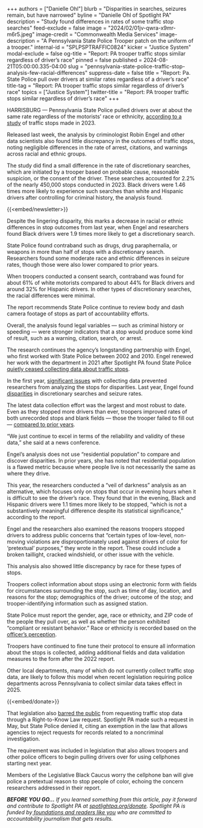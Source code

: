 +++
authors = ["Danielle Ohl"]
blurb = "Disparities in searches, seizures remain, but have narrowed"
byline = "Danielle Ohl of Spotlight PA"
description = "Study found differences in rates of some traffic stop searches"
feed-exclude = false
image = "2024/02/01jv-qwra-x9mr-m6r5.jpeg"
image-credit = "Commonwealth Media Services"
image-description = "A Pennsylvania State Police Trooper patch on the uniform of a trooper."
internal-id = "SPLPSPTRAFFIC0824"
kicker = "Justice System"
modal-exclude = false
og-title = "Report: PA trooper traffic stops similar regardless of driver’s race"
pinned = false
published = 2024-08-21T05:00:00.335-04:00
slug = "pennsylvania-state-police-traffic-stop-analysis-few-racial-differences"
suppress-date = false
title = "Report: Pa. State Police pull over drivers at similar rates regardless of a driver’s race"
title-tag = "Report: PA trooper traffic stops similar regardless of driver’s race"
topics = ["Justice System"]
twitter-title = "Report: PA trooper traffic stops similar regardless of driver’s race"
+++

HARRISBURG — Pennsylvania State Police pulled drivers over at about the same rate regardless of the motorists’ race or ethnicity, <a href="https://www.pa.gov/content/dam/copapwp-pagov/en/psp/documents/cdr/cdr_2023.pdf">according to a study</a> of traffic stops made in 2023.

Released last week, the analysis by criminologist Robin Engel and other data scientists also found little discrepancy in the outcomes of traffic stops, noting negligible differences in the rate of arrest, citations, and warnings across racial and ethnic groups.

The study did find a small difference in the rate of discretionary searches, which are initiated by a trooper based on probable cause, reasonable suspicion, or the consent of the driver. These searches accounted for 2.2% of the nearly 450,000 stops conducted in 2023. Black drivers were 1.46 times more likely to experience such searches than white and Hispanic drivers after controlling for criminal history, the analysis found.

{{<embed/newsletter>}}

Despite the lingering disparity, this marks a decrease in racial or ethnic differences in stop outcomes from last year, when Engel and researchers found Black drivers were 1.9 times more likely to get a discretionary search.

State Police found contraband such as drugs, drug paraphernalia, or weapons in more than half of stops with a discretionary search. Researchers found some moderate race and ethnic differences in seizure rates, though those were also lower compared to prior years.

When troopers conducted a consent search, contraband was found for about 61% of white motorists compared to about 44% for Black drivers and around 32% for Hispanic drivers. In other types of discretionary searches, the racial differences were minimal.

The report recommends State Police continue to review body and dash camera footage of stops as part of accountability efforts.

Overall, the analysis found legal variables — such as criminal history or speeding — were stronger indicators that a stop would produce some kind of result, such as a warning, citation, search, or arrest.

The research continues the agency’s longstanding partnership with Engel, who first worked with State Police between 2002 and 2010. Engel renewed her work with the department in 2021 after Spotlight PA found State Police <a href="https://www.spotlightpa.org/news/2019/09/pa-state-police-stopped-tracking-driver-race/">quietly ceased collecting data about traffic stops</a>.

In the first year, <a href="https://www.spotlightpa.org/news/2022/08/pennsylvania-state-police-racial-bias-traffic-stop-data/">significant issues</a> with collecting data prevented researchers from analyzing the stops for disparities. Last year, Engel found <a href="https://www.spotlightpa.org/news/2023/05/pennsylvania-state-trooper-search-bias-study/">disparities</a> in discretionary searches and seizure rates.

The latest data collection effort was the largest and most robust to date. Even as they stopped more drivers than ever, troopers improved rates of both unrecorded stops and blank fields — those the trooper failed to fill out — <a href="https://www.spotlightpa.org/news/2022/10/pa-state-police-traffic-stop-racial-discrimination-data-problems/">compared to prior years</a>.

“We just continue to excel in terms of the reliability and validity of these data,” she said at a news conference.

Engel’s analysis does not use “residential population” to compare and discover disparities. In prior years, she has noted that residential population is a flawed metric because where people live is not necessarily the same as where they drive.

This year, the researchers conducted a “veil of darkness” analysis as an alternative, which focuses only on stops that occur in evening hours when it is difficult to see the driver’s race. They found that in the evening, Black and Hispanic drivers were 1.1 times more likely to be stopped, “which is not a substantively meaningful difference despite its statistical significance,” according to the report.

Engel and the researchers also examined the reasons troopers stopped drivers to address public concerns that “certain types of low-level, non-moving violations are disproportionately used against drivers of color for ‘pretextual’ purposes,” they wrote in the report. These could include a broken taillight, cracked windshield, or other issue with the vehicle.

This analysis also showed little discrepancy by race for these types of stops.

Troopers collect information about stops using an electronic form with fields for circumstances surrounding the stop, such as time of day, location, and reasons for the stop; demographics of the driver; outcome of the stop; and trooper-identifying information such as assigned station.

State Police must report the gender, age, race or ethnicity, and ZIP code of the people they pull over, as well as whether the person exhibited “compliant or resistant behavior.” Race or ethnicity is recorded based on the <a href="https://www.spotlightpa.org/news/2022/08/pennsylvania-state-police-racial-bias-traffic-stop-data/">officer’s perception</a>.

Troopers have continued to fine tune their protocol to ensure all information about the stops is collected, adding additional fields and data validation measures to the form after the 2022 report.

Other local departments, many of which do not currently collect traffic stop data, are likely to follow this model when recent legislation requiring police departments across Pennsylvania to collect similar data takes effect in 2025.

{{<embed/donate>}}

That legislation also <a href="https://www.spotlightpa.org/news/2024/05/pennsylvania-state-police-departments-race-data-traffic-stops-public-information-law/">barred the public</a> from requesting traffic stop data through a Right-to-Know Law request. Spotlight PA made such a request in May, but State Police denied it, citing an exemption in the law that allows agencies to reject requests for records related to a noncriminal investigation.

The requirement was included in legislation that also allows troopers and other police officers to begin pulling drivers over for using cellphones starting next year.

Members of the Legislative Black Caucus worry the cellphone ban will give police a pretextual reason to stop people of color, echoing the concern researchers addressed in their report.

<strong><em>BEFORE YOU GO…</em></strong><em> If you learned something from this article, pay it forward and contribute to Spotlight PA at </em><a href="https://www.spotlightpa.org/donate"><em>spotlightpa.org/donate</em></a><em>. Spotlight PA is funded by</em><a href="https://www.spotlightpa.org/support"><em> foundations and readers like you</em></a><em> who are committed to accountability journalism that gets results.</em>

